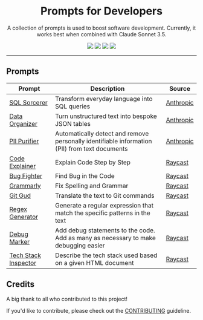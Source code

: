 <p align="center">
  <h1 align="center">Prompts for Developers</h1>
  <p align="center">
    A collection of prompts is used to boost software development. Currently, it works best when combined with Claude Sonnet 3.5.
  </p>
</p>
<p align="center">
<a href="https://twitter.com/dwarvesf"><img src="https://img.shields.io/badge/dwarvesf-blue?logo=X"></a>
<a href="https://discord.com/invite/dwarvesv"><img src="https://img.shields.io/badge/Discord-dwarvesv-blue?logo=Discord"></a>
<a href="https://www.facebook.com/dwarvesf"><img src="https://img.shields.io/badge/Facebook-dwarvesf-blue?logo=Facebook"></a>
<a href="https://d.foundation"><img src="https://img.shields.io/badge/Website-orange"></a>
</p>

---

## Prompts

| Prompt                                                        | Description                                                                                   | Source                                                                   |
| ------------------------------------------------------------- | --------------------------------------------------------------------------------------------- | ------------------------------------------------------------------------ |
| [SQL Sorcerer](./prompts/SQL%20Sorcerer.md)                   | Transform everyday language into SQL queries                                                  | [Anthropic](https://docs.anthropic.com/en/prompt-library/sql-sorcerer)   |
| [Data Organizer](./prompts/Data%20Organizer.md)               | Turn unstructured text into bespoke JSON tables                                               | [Anthropic](https://docs.anthropic.com/en/prompt-library/data-organizer) |
| [PII Purifier](./prompts/PII%20Purifier.md)                   | Automatically detect and remove personally identifiable information (PII) from text documents | [Anthropic](https://docs.anthropic.com/en/prompt-library/pii-purifier)   |
| [Code Explainer](./prompts/Code%20Explainer.md)               | Explain Code Step by Step                                                                     | [Raycast](https://ray.so/prompts/raycast)                                |
| [Bug Fighter](./prompts/Bug%20Fighter.md)                     | Find Bug in the Code                                                                          | [Raycast](https://ray.so/prompts/raycast)                                |
| [Grammarly](./prompts/Grammarly.md)                           | Fix Spelling and Grammar                                                                      | [Raycast](https://ray.so/prompts/raycast)                                |
| [Git Gud](./prompts/Git%20Gud.md)                             | Translate the text to Git commands                                                            | [Raycast](https://ray.so/prompts/raycast)                                |
| [Regex Generator](./prompts/Regex%20Generator.md)             | Generate a regular expression that match the specific patterns in the text                    | [Raycast](https://ray.so/prompts/raycast)                                |
| [Debug Marker](./prompts/Debug%20Marker.md)                   | Add debug statements to the code. Add as many as necessary to make debugging easier           | [Raycast](https://ray.so/prompts/raycast)                                |
| [Tech Stack Inspector](./prompts/Tech%20Stack%20Inspector.md) | Describe the tech stack used based on a given HTML document                                   | [Raycast](https://ray.so/prompts/raycast)                                |

## Credits

A big thank to all who contributed to this project!

If you'd like to contribute, please check out the [CONTRIBUTING](./CONTRIBUTING.md) guideline.

<a href="https://github.com/dwarvesf/prompts-for-dev/graphs/contributors">
